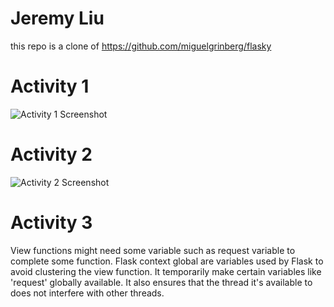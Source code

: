 # Jeremy Liu
this repo is a clone of https://github.com/miguelgrinberg/flasky

# Activity 1
![Activity 1 Screenshot](https://user-images.githubusercontent.com/43189674/94281963-4978a800-ff1d-11ea-883d-ebeffb376c6c.png)

# Activity 2 
![Activity 2 Screenshot](https://user-images.githubusercontent.com/43189674/94282130-77f68300-ff1d-11ea-9bd8-138869f9de74.png)

# Activity 3
View functions might need some variable such as request variable to complete some function. Flask context global are variables used by Flask to avoid clustering the view function. It temporarily make certain variables like 'request' globally available. It also ensures that the thread it's available to does not interfere with other threads.

